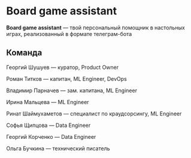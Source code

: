 # Board game assistant

**Board game assistant** — твой персональный помощник в настольных играх, реализованный в формате телеграм-бота


## Команда

Георгий Шушуев — куратор, Product Owner

Роман Титков — капитан, ML Engineer, DevOps

Владимир Парначев — зам. капитана, ML Engineer

Ирина Мальцева — ML Engineer

Ринат Шаймухаметов — специалист по краудсорсингу, ML Engineer

Софья Щипцова — Data Engineer

Георгий Корченко — Data Engineer

Ольга Бучкина — технический писатель
